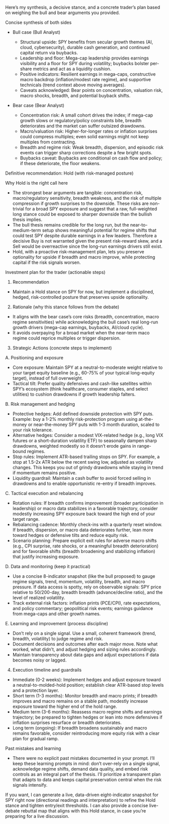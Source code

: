 Here’s my synthesis, a decisive stance, and a concrete trader’s plan based on weighing the bull and bear arguments you provided.

Concise synthesis of both sides
- Bull case (Bull Analyst)
  - Structural upside: SPY benefits from secular growth themes (AI, cloud, cybersecurity), durable cash generation, and continued capital return via buybacks.
  - Leadership and floor: Mega-cap leadership provides earnings visibility and a floor for SPY during volatility; buybacks bolster per-share metrics and act as a liquidity cushion.
  - Positive indicators: Resilient earnings in mega-caps, constructive macro backdrop (inflation/modest rate regime), and supportive technicals (trend context above moving averages).
  - Caveats acknowledged: Bear points on concentration, valuation risk, macro shocks, breadth, and potential buyback shifts.

- Bear case (Bear Analyst)
  - Concentration risk: A small cohort drives the index; if mega-cap growth slows or regulatory/policy constraints bite, breadth deteriorates and the market can suffer outsized drawdowns.
  - Macro/valuation risk: Higher-for-longer rates or inflation surprises could compress multiples; even solid earnings might not keep multiples from contracting.
  - Breadth and regime risk: Weak breadth, dispersion, and episodic risk events can trigger sharp corrections despite a few bright spots.
  - Buybacks caveat: Buybacks are conditional on cash flow and policy; if these deteriorate, the floor weakens.

Definitive recommendation: Hold (with risk-managed posture)

Why Hold is the right call here
- The strongest bear arguments are tangible: concentration risk, macro/regulatory sensitivity, breadth weakness, and the risk of multiple compression if growth surprises to the downside. These risks are non-trivial for a broad SPY exposure and suggest that a raw, full-weighted long stance could be exposed to sharper downside than the bullish thesis implies.
- The bull thesis remains credible for the long run, but the near-to-medium-term setup shows meaningful potential for regime shifts that could test SPY despite durable earnings in a few leaders. Therefore a decisive Buy is not warranted given the present risk-reward skew, and a Sell would be overreactive since the long-run earnings drivers still exist.
- Hold, with a proactive risk-management plan, lets you preserve optionality for upside if breadth and macro improve, while protecting capital if the risk signals worsen.

Investment plan for the trader (actionable steps)

1) Recommendation
- Maintain a Hold stance on SPY for now, but implement a disciplined, hedged, risk-controlled posture that preserves upside optionality.

2) Rationale (why this stance follows from the debate)
- It aligns with the bear case’s core risks (breadth, concentration, macro regime sensitivities) while acknowledging the bull case’s real long-run growth drivers (mega-cap earnings, buybacks, AI/cloud cycle).
- It avoids overpaying for a broad market when the near-term maco regime could reprice multiples or trigger dispersion.

3) Strategic Actions (concrete steps to implement)

A. Positioning and exposure
- Core exposure: Maintain SPY at a neutral-to-moderate weight relative to your target equity baseline (e.g., 60-75% of your typical long-equity target), instead of full overweight.
- Tactical tilt: Prefer quality defensives and cash-like satellites within SPY’s ecosystem (think healthcare, consumer staples, and select utilities) to cushion drawdowns if growth leadership falters.

B. Risk management and hedging
- Protective hedges: Add defined downside protection with SPY puts. Example: buy a 1-2% monthly risk-protection program using at-the-money or near-the-money SPY puts with 1-3 month duration, scaled to your risk tolerance.
- Alternative hedges: Consider a modest VIX-related hedge (e.g., long VIX futures or a short-duration volatility ETF) to seasonally dampen sharp drawdowns, weighted modestly so it doesn’t erode gains in range-bound regimes.
- Stop rules: Implement ATR-based trailing stops on SPY. For example, a stop at 1.5-2x ATR below the recent swing low, adjusted as volatility changes. This keeps you out of grindy drawdowns while staying in trend if momentum remains positive.
- Liquidity guardrail: Maintain a cash buffer to avoid forced selling in drawdowns and to enable opportunistic re-entry if breadth improves.

C. Tactical execution and rebalancing
- Rotation rules: If breadth confirms improvement (broader participation in leadership) or macro data stabilizes in a favorable trajectory, consider modestly increasing SPY exposure back toward the high end of your target range.
- Rebalancing cadence: Monthly check-ins with a quarterly reset window. If breadth, dispersion, or macro data deteriorates further, lean more toward hedges or defensive tilts and reduce equity risk.
- Scenario planning: Prepare explicit exit rules for adverse macro shifts (e.g., CPI surprise, rate shocks, or a meaningful breadth deterioration) and for favorable shifts (breadth broadening and stabilizing inflation) that justify increasing exposure.

D. Data and monitoring (keep it practical)
- Use a concise 8-indicator snapshot (like the bull proposed) to gauge regime signals, trend, momentum, volatility, breadth, and macro pressure. If data access is spotty, rely on observable signals: SPY price relative to 50/200-day, breadth breadth (advance/decline ratio), and the level of realized volatility.
- Track external risk factors: inflation prints (PCE/CPI), rate expectations, and policy commentary; geopolitical risk events; earnings guidance from mega-caps and other growth names.

E. Learning and improvement (process discipline)
- Don’t rely on a single signal. Use a small, coherent framework (trend, breadth, volatility) to judge regime and risk.
- Document decisions and outcomes after each major move. Note what worked, what didn’t, and adjust hedging and sizing rules accordingly.
- Maintain transparency about data gaps and adjust expectations if data becomes noisy or lagged.

4) Execution timeline and guardrails
- Immediate (0-2 weeks): Implement hedges and adjust exposure toward a neutral-to-molded-hold position; establish clear ATR-based stop levels and a protection layer.
- Short term (1-3 months): Monitor breadth and macro prints; if breadth improves and macro remains on a stable path, modestly increase exposure toward the higher end of the hold range.
- Medium term (3-6 months): Reassess macro regime shifts and earnings trajectory; be prepared to tighten hedges or lean into more defensives if inflation surprises resurface or breadth deteriorates.
- Long term (ongoing): If breadth broadens sustainably and macro remains favorable, consider reintroducing more equity risk with a clear plan for gradual ramp.

Past mistakes and learning
- There were no explicit past mistakes documented in your prompt. I’ll keep these learning prompts in mind: don’t over-rely on a single signal, acknowledge regime shifts, demand data quality, and embed risk controls as an integral part of the thesis. I’ll prioritize a transparent plan that adapts to data and keeps capital preservation central when the risk signals intensify.

If you want, I can generate a live, data-driven eight-indicator snapshot for SPY right now (directional readings and interpretation) to refine the Hold stance and tighten entry/exit thresholds. I can also provide a concise live-debate rebuttal map that aligns with this Hold stance, in case you’re preparing for a live discussion.